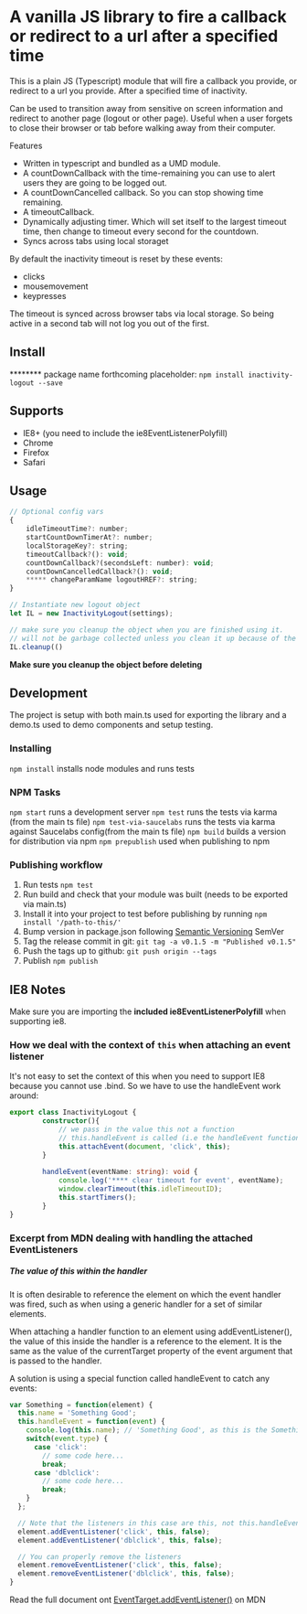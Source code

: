 # A vanilla JS library to fire a callback or redirect to a url after a specified time

This is a plain JS (Typescript) module that will fire a callback you provide, or redirect to a url you provide. After a specified time of inactivity. 

Can be used to transition away from sensitive on screen information and redirect to another page (logout or other page). 
Useful when a user forgets to close their browser or tab before walking away from their computer.

Features 
 - Written in typescript and bundled as a UMD module.
 - A countDownCallback with the time-remaining you can use to alert users they are going to be logged out.
 - A countDownCancelled callback. So you can stop showing time remaining.
 - A timeoutCallback.
 - Dynamically adjusting timer. Which will set itself to the largest timeout time, then change to timeout every second for the countdown. 
 - Syncs across tabs using local storaget 

By default the inactivity timeout is reset by these events: 

- clicks
- mousemovement
- keypresses

The timeout is synced across browser tabs via local storage. So being active in a second tab will not log you out of the first.

## Install 

******** package name forthcoming placeholder: `npm install inactivity-logout --save`

## Supports

 - IE8+ (you need to include the ie8EventListenerPolyfill)
 - Chrome
 - Firefox
 - Safari

## Usage

```js
// Optional config vars
{
    idleTimeoutTime?: number;
    startCountDownTimerAt?: number;
    localStorageKey?: string;
    timeoutCallback?(): void;
    countDownCallback?(secondsLeft: number): void;
    countDownCancelledCallback?(): void;
    ***** changeParamName logoutHREF?: string;
}

// Instantiate new logout object
let IL = new InactivityLogout(settings);

// make sure you cleanup the object when you are finished using it.
// will not be garbage collected unless you clean it up because of the timers
IL.cleanup(()

```

**Make sure you cleanup the object before deleting**


## Development

The project is setup with both main.ts used for exporting the library and a demo.ts used to demo components and setup testing.

### Installing
`npm install` installs node modules and runs tests

### NPM Tasks
`npm start` runs a development server
`npm test` runs the tests via karma (from the main ts file) 
`npm test-via-saucelabs` runs the tests via karma against Saucelabs config(from the main ts file) 
`npm build` builds a version for distribution via npm
`npm prepublish` used when publishing to npm

### Publishing workflow
1. Run tests `npm test`
2. Run build and check that your module was built (needs to be exported via main.ts)
3. Install it into your project to test before publishing by running `npm install '/path-to-this/'`
4. Bump version in package.json following [Semantic Versioning] SemVer
5. Tag the release commit in git: `git tag -a v0.1.5 -m "Published v0.1.5"`
6. Push the tags up to github: `git push origin --tags`
7. Publish `npm publish`
  
[Semantic Versioning]: http://semver.org/
[EventTarget.addEventListener()]: https://developer.mozilla.org/en-US/docs/Web/API/EventTarget/addEventListener



## IE8 Notes

Make sure you are importing the **included ie8EventListenerPolyfill** when supporting ie8.

### How we deal with the context of `this` when attaching an event listener

It's not easy to set the context of this when you need to support IE8 because you cannot use .bind. So we have to use the handleEvent work around:

```ts
export class InactivityLogout {
        constructor(){
            // we pass in the value this not a function 
            // this.handleEvent is called (i.e the handleEvent function on the class)
            this.attachEvent(document, 'click', this);
        }
        
        handleEvent(eventName: string): void {
            console.log('**** clear timeout for event', eventName);
            window.clearTimeout(this.idleTimeoutID);
            this.startTimers();
        }
}
```

### Excerpt from MDN dealing with handling the attached EventListeners 


##### The value of **this** within the handler 

It is often desirable to reference the element on which the event handler was fired, such as when using a generic handler for a set of similar elements.

When attaching a handler function to an element using addEventListener(), the value of this inside the handler is a reference to the element. It is the same as the value of the currentTarget property of the event argument that is passed to the handler.

A solution is using a special function called handleEvent to catch any events:

```js 
var Something = function(element) {
  this.name = 'Something Good';
  this.handleEvent = function(event) {
    console.log(this.name); // 'Something Good', as this is the Something object
    switch(event.type) {
      case 'click':
        // some code here...
        break;
      case 'dblclick':
        // some code here...
        break;
    }
  };

  // Note that the listeners in this case are this, not this.handleEvent
  element.addEventListener('click', this, false);
  element.addEventListener('dblclick', this, false);

  // You can properly remove the listeners
  element.removeEventListener('click', this, false);
  element.removeEventListener('dblclick', this, false);
}
```

Read the full document ont [EventTarget.addEventListener()] on MDN
